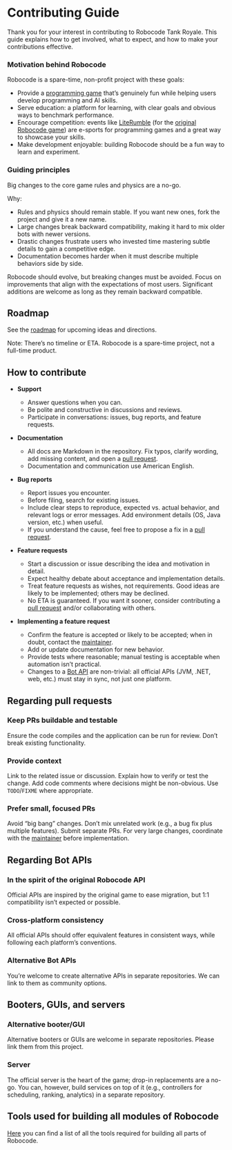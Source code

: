 # Contributing Guide

Thank you for your interest in contributing to Robocode Tank Royale. This guide explains how to get involved, what to expect, and how to make your contributions effective.

### Motivation behind Robocode

Robocode is a spare-time, non-profit project with these goals:

- Provide a [programming game] that’s genuinely fun while helping users develop programming and AI skills.
- Serve education: a platform for learning, with clear goals and obvious ways to benchmark performance.
- Encourage competition: events like [LiteRumble] (for the [original Robocode game](https://robocode.sourceforge.io/)) are e-sports for programming games and a great way to showcase your skills.
- Make development enjoyable: building Robocode should be a fun way to learn and experiment.

### Guiding principles

Big changes to the core game rules and physics are a no-go.

Why:

- Rules and physics should remain stable. If you want new ones, fork the project and give it a new name.
- Large changes break backward compatibility, making it hard to mix older bots with newer versions.
- Drastic changes frustrate users who invested time mastering subtle details to gain a competitive edge.
- Documentation becomes harder when it must describe multiple behaviors side by side.

Robocode should evolve, but breaking changes must be avoided. Focus on improvements that align with the expectations of most users. Significant additions are welcome as long as they remain backward compatible.

## Roadmap

See the [roadmap] for upcoming ideas and directions.

Note: There’s no timeline or ETA. Robocode is a spare-time project, not a full-time product.

## How to contribute

- **Support**
  - Answer questions when you can.
  - Be polite and constructive in discussions and reviews.
  - Participate in conversations: issues, bug reports, and feature requests.

- **Documentation**
  - All docs are Markdown in the repository. Fix typos, clarify wording, add missing content, and open a [pull request].
  - Documentation and communication use American English.

- **Bug reports**
  - Report issues you encounter.
  - Before filing, search for existing issues.
  - Include clear steps to reproduce, expected vs. actual behavior, and relevant logs or error messages. Add environment details (OS, Java version, etc.) when useful.
  - If you understand the cause, feel free to propose a fix in a [pull request].

- **Feature requests**
  - Start a discussion or issue describing the idea and motivation in detail.
  - Expect healthy debate about acceptance and implementation details.
  - Treat feature requests as wishes, not requirements. Good ideas are likely to be implemented; others may be declined.
  - No ETA is guaranteed. If you want it sooner, consider contributing a [pull request] and/or collaborating with others.

- **Implementing a feature request**
  - Confirm the feature is accepted or likely to be accepted; when in doubt, contact the [maintainer].
  - Add or update documentation for new behavior.
  - Provide tests where reasonable; manual testing is acceptable when automation isn’t practical.
  - Changes to a [Bot API] are non-trivial: all official APIs (JVM, .NET, web, etc.) must stay in sync, not just one platform.

## Regarding pull requests

### Keep PRs buildable and testable
Ensure the code compiles and the application can be run for review. Don’t break existing functionality.

### Provide context
Link to the related issue or discussion. Explain how to verify or test the change. Add code comments where decisions might be non-obvious. Use `TODO`/`FIXME` where appropriate.

### Prefer small, focused PRs
Avoid “big bang” changes. Don’t mix unrelated work (e.g., a bug fix plus multiple features). Submit separate PRs. For very large changes, coordinate with the [maintainer] before implementation.

## Regarding Bot APIs

### In the spirit of the original Robocode API
Official APIs are inspired by the original game to ease migration, but 1:1 compatibility isn’t expected or possible.

### Cross-platform consistency
All official APIs should offer equivalent features in consistent ways, while following each platform’s conventions.

### Alternative Bot APIs
You’re welcome to create alternative APIs in separate repositories. We can link to them as community options.

## Booters, GUIs, and servers

### Alternative booter/GUI
Alternative booters or GUIs are welcome in separate repositories. Please link them from this project.

### Server
The official server is the heart of the game; drop-in replacements are a no-go. You can, however, build services on top of it (e.g., controllers for scheduling, ranking, analytics) in a separate repository.

## Tools used for building all modules of Robocode

[Here](buildDocs/docs/dev/tools.md) you can find a list of all the tools required for building all parts of Robocode.

[programming game]: https://www.makeuseof.com/tag/best-programming-games/
[LiteRumble]: https://literumble.appspot.com/
[pull request]: https://github.com/robocode-dev/tank-royale/pulls
[Bot API]: https://robocode-dev.github.io/tank-royale/api/apis.html
[maintainer]: https://github.com/flemming-n-larsen "Mr. Robocode"
[roadmap]: https://github.com/robocode-dev/tank-royale/wiki/Roadmap
[original game]: https://robocode.sourceforge.io/
